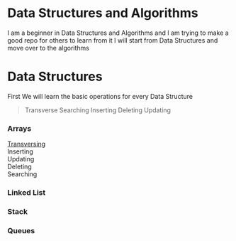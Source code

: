 # Data Structures and Algorithms
I am a beginner in Data Structures and Algorithms and I am trying to make a good repo for others to learn from it 
I will start from Data Structures and move over to the algorithms
# Data Structures
First We will learn the basic operations for every Data Structure
> Transverse Searching Inserting Deleting Updating
### Arrays
[Transversing](/arrays/transverse.cpp)<br/>
Inserting<br/>
Updating<br/>
Deleting<br/>
Searching<br/>
### Linked List
### Stack
### Queues


